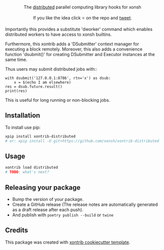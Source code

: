 <p align="center">
The <a href="https://pypi.org/project/distributed/">distributed</a> parallel computing library hooks for xonsh
<br><br>
If you like the idea click ⭐ on the repo and <a href="https://twitter.com/intent/tweet?text=Nice%20xontrib%20for%20the%20xonsh%20shell!&url=https://github.com/xonsh/xontrib-distributed" target="_blank">tweet</a>.
</p>


Importantly this provides a substitute 'dworker' command
which enables distributed workers to have access to xonsh builtins.

Furthermore, this xontrib adds a 'DSubmitter' context manager
for executing a block remotely.
Moreover, this also adds a convenience function 'dsubmit()'
for creating DSubmitter and Executor instances at the same time.

Thus users may submit distributed jobs with::

```pycon
with dsubmit('127.0.0.1:8786', rtn='x') as dsub:
    x = $(echo I am elsewhere)
res = dsub.future.result()
print(res)
```

This is useful for long running or non-blocking jobs.

## Installation

To install use pip:

```bash
xpip install xontrib-distributed
# or: xpip install -U git+https://github.com/xonsh/xontrib-distributed
```

## Usage

```bash
xontrib load distributed
# TODO: what's next?
```

## Releasing your package

- Bump the version of your package.
- Create a GitHub release (The release notes are automatically generated as a draft release after each push).
- And publish with `poetry publish --build` or `twine`

## Credits

This package was created with [xontrib cookiecutter template](https://github.com/xonsh/xontrib-cookiecutter).

